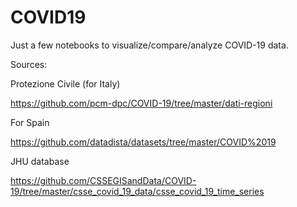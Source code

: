 # COVID19

Just a few notebooks to visualize/compare/analyze COVID-19 data.

Sources: 

Protezione Civile (for Italy)

https://github.com/pcm-dpc/COVID-19/tree/master/dati-regioni

For Spain

https://github.com/datadista/datasets/tree/master/COVID%2019

JHU database

https://github.com/CSSEGISandData/COVID-19/tree/master/csse_covid_19_data/csse_covid_19_time_series
